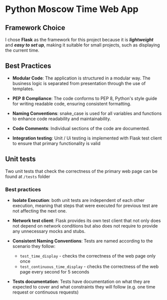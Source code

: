 # Python Moscow Time Web App

## Framework Choice

I chose **Flask** as the framework for this project
because it is ***lightweight*** and ***easy to set up***,
making it suitable for small projects, such as displaying the current time.

## Best Practices

- **Modular Code**: The application is structured in a modular way.
  The business logic is separated from presentation through the use of templates.

- **PEP 8 Compliance**: The code conforms to PEP 8,
  Python's style guide for writing readable code, ensuring consistent formatting.

- **Naming Conventions**: snake_case is used for all variables and functions
  to enhance code readability and maintainability.

- **Code Comments**: Individual sections of the code are documented.

- **Integration testing**: Unit / Ui testing is implemented with
  Flask test client to ensure that primary functionality is valid

## Unit tests

Two unit tests that check the correctness
of the primary web page can be found at `/tests` folder

### Best practices

- **Isolate Execution**: both unit tests are independent of each other execution,
  meaning that steps that were executed for previous test are not affecting the next one.

- **Network test client**: Flask provides its own test client that not only does not depend on network conditions
  but also does not require to provide any unnecessary mocks and stubs.

- **Consistent Naming Conventions**: Tests are named according to the scenario they follow:
    * `test_time_display` - checks the correctness of the web page only once
    * `test_continuous_time_display` - checks the correctness of the web page every second for 5 seconds

- **Tests documentation**: Tests have documentation on what they are expected to cover
  and what constraints they will follow (e.g. one time request or continuous requests)
